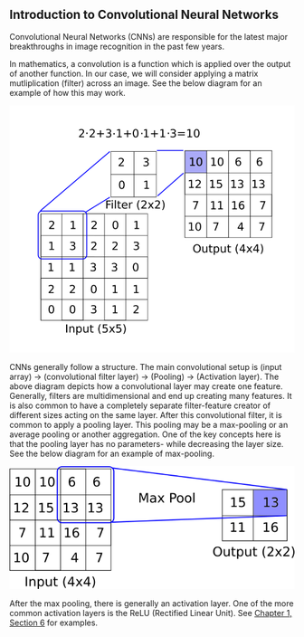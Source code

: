 ## Introduction to Convolutional Neural Networks

Convolutional Neural Networks (CNNs) are responsible for the latest major breakthroughs in image recognition in the past few years.

In mathematics, a convolution is a function which is applied over the output of another function.  In our case, we will consider applying a matrix mutliplication (filter) across an image. See the below diagram for an example of how this may work.

![Convolutional Filter](../images/01_intro_cnn.png)

CNNs generally follow a structure.  The main convolutional setup is (input array) -> (convolutional filter layer) -> (Pooling) -> (Activation layer).  The above diagram depicts how a convolutional layer may create one feature.  Generally, filters are multidimensional and end up creating many features.  It is also common to have a completely separate filter-feature creator of different sizes acting on the same layer.  After this convolutional filter, it is common to apply a pooling layer. This pooling may be a max-pooling or an average pooling or another aggregation. One of the key concepts here is that the pooling layer has no parameters- while decreasing the layer size.  See the below diagram for an example of max-pooling.

![Convolutional Filter](../images/01_intro_cnn2.png)

After the max pooling, there is generally an activation layer.  One of the more common activation layers is the ReLU (Rectified Linear Unit).  See [Chapter 1, Section 6](../../01_Introduction/06_Implementing_Activation_Functions) for examples.

